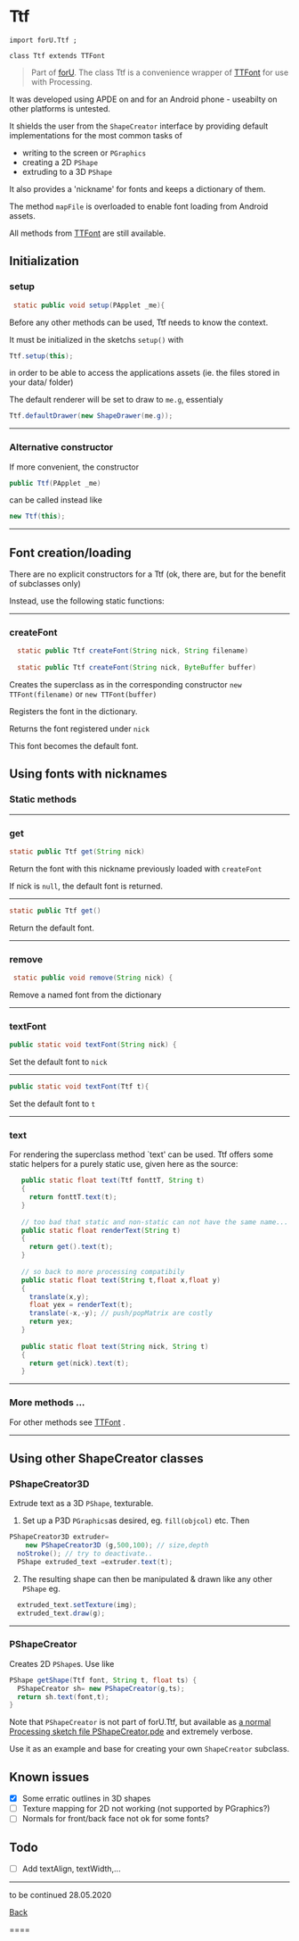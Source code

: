 # Ttf

`import forU.Ttf ;`


`class Ttf extends TTFont`
> Part of [forU](README.md).
The class Ttf is a convenience wrapper of [TTFont](TTFont.md) for use with Processing.

It was developed using APDE on and for an Android phone - useabilty on other platforms is untested.

It shields the user from the `ShapeCreator` interface by providing default implementations for the most common tasks of
- writing to the screen or `PGraphics`
- creating a 2D `PShape`
- extruding to a 3D `PShape`

It also provides a 'nickname' for fonts and keeps a dictionary of them.

The method `mapFile` is overloaded to  enable font loading from Android assets.

All methods from [TTFont](TTFont.md) are still available.

## Initialization

### setup
```Java
 static public void setup(PApplet _me){
 ```
Before any other  methods can be used, Ttf needs to know the context.

It must be initialized in the sketchs `setup()` with

```Java
Ttf.setup(this);
```
in order to be able to access the applications assets (ie. the files stored in your data/ folder) 

The default renderer will be set to draw to  `me.g`, essentialy
```Java
Ttf.defaultDrawer(new ShapeDrawer(me.g));
```

 ---
### Alternative constructor

If more convenient, the constructor
```Java
public Ttf(PApplet _me)
```
can be called instead like
```Java
new Ttf(this);
```

---
## Font creation/loading
  
There are no explicit constructors for a Ttf (ok, there are, but for the benefit of subclasses only)

 Instead, use the following static functions:

---
### createFont

```Java
  static public Ttf createFont(String nick, String filename) 
  
  static public Ttf createFont(String nick, ByteBuffer buffer)
```
Creates the superclass as in the corresponding constructor `new TTFont(filename)` or `new TTFont(buffer)`

Registers the font in the dictionary.

Returns the font registered under `nick`

This font becomes the default font.



## Using fonts with nicknames

### Static methods

---
### get

```Java
static public Ttf get(String nick)
```
Return the font with this nickname previously loaded with `createFont`

If nick is `null`, the default font is returned.

---
```Java
static public Ttf get()
```
Return the default font.

---
### remove
```Java
 static public void remove(String nick) {
```
Remove a named font from the dictionary

---
### textFont

```Java
public static void textFont(String nick) { 
```
Set the default font to `nick`

---
  
 ```Java
 public static void textFont(Ttf t){
```
Set the default font to `t`

---
### text

For rendering the superclass method `text' can be used.
Ttf offers some static helpers for a purely static use, given here as the source:

```Java
   public static float text(Ttf fonttT, String t)
   {
     return fonttT.text(t);
   }
   
   // too bad that static and non-static can not have the same name...
   public static float renderText(String t)
   {
     return get().text(t);
   }
   
   // so back to more processing compatibily
   public static float text(String t,float x,float y)
   { 
     translate(x,y);
     float yex = renderText(t);
     translate(-x,-y); // push/popMatrix are costly
     return yex;
   }
   
   public static float text(String nick, String t)
   {
     return get(nick).text(t);
   }
```

---
### More methods ...
 For other methods see  [TTFont](TTFont.md) .

---

## Using other ShapeCreator classes

### PShapeCreator3D

Extrude text as a 3D `PShape`, texturable.

1. Set up a P3D `PGraphics`as desired, eg. `fill(objcol)` etc.
Then 
```Java
PShapeCreator3D extruder=
    new PShapeCreator3D (g,500,100); // size,depth
  noStroke(); // try to deactivate..
  PShape extruded_text =extruder.text(t);
```
2. The resulting shape can then be manipulated & drawn like any other `PShape` eg.

```Java
  extruded_text.setTexture(img);
  extruded_text.draw(g);
```

---

### PShapeCreator

Creates 2D `PShape`s.
Use like
```Java
PShape getShape(Ttf font, String t, float ts) {
  PShapeCreator sh= new PShapeCreator(g,ts);
  return sh.text(font,t);
}
```
Note that `PShapeCreator` is not part of forU.Ttf, but available as [a normal Processing sketch file PShapeCreator.pde](src/Ttfsrc/PShapeCreator.pde) and extremely verbose.

Use it as an example and base for creating your own `ShapeCreator` subclass.

## Known issues

- [x] Some erratic outlines in 3D shapes
- [ ] Texture mapping for 2D not working (not supported by PGraphics?)
- [ ] Normals for front/back face not ok for some fonts?

## Todo

- [ ] Add textAlign, textWidth,...

---

to be continued 28.05.2020

[Back](README.md)




====
